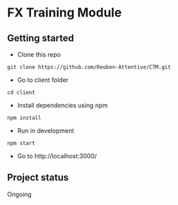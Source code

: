 # FX Training Module

## Getting started

- Clone this repo
```
git clone https://github.com/Reuben-Attentive/CTM.git
```

- Go to client folder
```
cd client
```

- Install dependencies using npm
```
npm install
```

- Run in development
```
npm start
```

- Go to http://localhost:3000/


## Project status
Ongoing